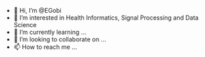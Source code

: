 - 👋 Hi, I’m @EGobi
- 👀 I’m interested in Health Informatics, Signal Processing and Data Science
- 🌱 I’m currently learning ...
- 💞️ I’m looking to collaborate on ...
- 📫 How to reach me ...

<!---
EGobi/EGobi is a ✨ special ✨ repository because its `README.md` (this file) appears on your GitHub profile.
You can click the Preview link to take a look at your changes.
--->
